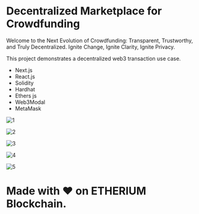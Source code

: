 # Decentralized Marketplace for Crowdfunding 


Welcome to the Next Evolution of Crowdfunding: Transparent, Trustworthy, and Truly Decentralized. Ignite Change, Ignite Clarity, Ignite Privacy.

This project demonstrates a decentralized web3 transaction use case.

- Next.js
- React.js
- Solidity
- Hardhat
- Ethers js
- Web3Modal
- MetaMask

![1](https://github.com/frypan05/tracking/assets/95771231/767561fa-1e1d-462f-866f-55613abd96b1)

![2](https://github.com/frypan05/tracking/assets/95771231/4f29c298-876f-4b0d-b702-c2abc49309cf)

![3](https://github.com/frypan05/tracking/assets/95771231/5b9849a9-2bf3-46cb-9c9f-a8e458ef2e42)

![4](https://github.com/frypan05/tracking/assets/95771231/21098e96-c86c-426f-bd54-ae04bbbeca12)

![5](https://github.com/frypan05/tracking/assets/95771231/cd9804e5-fbac-4d9a-8444-35d8b9f43bfb)


# Made with ❤️ on ETHERIUM Blockchain.
